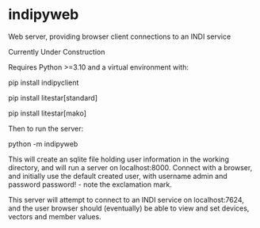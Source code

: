 # indipyweb
Web server, providing browser client connections to an INDI service

Currently Under Construction

Requires Python >=3.10 and a virtual environment with:

pip install indipyclient

pip install litestar[standard]

pip install litestar[mako]

Then to run the server:

python -m indipyweb

This will create an sqlite file holding user information in the working directory, and will run a server on localhost:8000. Connect with a browser, and initially use the default created user, with username admin and password password! - note the exclamation mark.

This server will attempt to connect to an INDI service on localhost:7624, and the user browser should (eventually) be able to view and set devices, vectors and member values.
